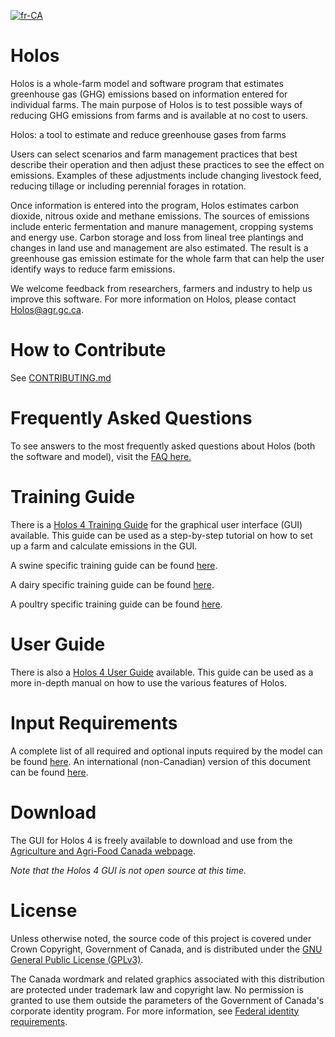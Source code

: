 [![fr-CA](https://img.shields.io/badge/lang-fr--CA-green.svg)](https://github.com/holos-aafc/Holos/blob/main/README.fr-CA.md)

# Holos
 
Holos is a whole-farm model and software program that estimates greenhouse gas (GHG) emissions based on information entered for individual farms. The main purpose of Holos is to test possible ways of reducing GHG emissions from farms and is available at no cost to users.

Holos: a tool to estimate and reduce greenhouse gases from farms

Users can select scenarios and farm management practices that best describe their operation and then adjust these practices to see the effect on emissions. Examples of these adjustments include changing livestock feed, reducing tillage or including perennial forages in rotation.

Once information is entered into the program, Holos estimates carbon dioxide, nitrous oxide and methane emissions. The sources of emissions include enteric fermentation and manure management, cropping systems and energy use. Carbon storage and loss from lineal tree plantings and changes in land use and management are also estimated. The result is a greenhouse gas emission estimate for the whole farm that can help the user identify ways to reduce farm emissions.

We welcome feedback from researchers, farmers and industry to help us improve this software. For more information on Holos, please contact Holos@agr.gc.ca.

# How to Contribute

See <a href="https://github.com/holos-aafc/Holos/blob/main/CONTRIBUTING.md" target="_blank">CONTRIBUTING.md</a>

# Frequently Asked Questions

To see answers to the most frequently asked questions about Holos (both the software and model), visit the <a href="https://github.com/holos-aafc/Holos/blob/main/H.Content/Documentation/FAQ/FAQ.md" target="_blank">FAQ here.</a>


# Training Guide

There is a <a href="https://github.com/holos-aafc/Holos/blob/main/H.Content/Documentation/Training/Holos_4_Training_Guide.md" target="_blank">Holos 4 Training Guide</a> for the graphical user interface (GUI) available. This guide can be used as a step-by-step tutorial on how to set up a farm and calculate emissions in the GUI. 

A swine specific training guide can be found <a href="https://github.com/holos-aafc/Holos/blob/main/H.Content/Documentation/Swine%20Training%20Guide/Holos_4_Swine_Training_Guide.md" target="_blank">here</a>.

A dairy specific training guide can be found <a href="https://github.com/holos-aafc/Holos/blob/main/H.Content/Documentation/Dairy%20Training%20Guide/Holos_4_Dairy_Training_Guide.md" target="_blank">here</a>.

A poultry specific training guide can be found <a href="https://github.com/holos-aafc/Holos/blob/main/H.Content/Documentation/Poultry%20Training%20Guide/Holos_4_Training_Guide_Poultry.md" target="_blank">here</a>.

# User Guide

There is also a <a href="https://github.com/holos-aafc/Holos/blob/main/H.Content/Documentation/User%20Guide/User%20Guide.md" target="_blank">Holos 4 User Guide</a> available. This guide can be used as a more in-depth manual on how to use the various features of Holos.

# Input Requirements

A complete list of all required and optional inputs required by the model can be found <a href="https://github.com/holos-aafc/Holos/blob/main/H.Content/Documentation/Input%20Requirements/Input_Requirements_v4.md" target="_blank">here</a>. An international (non-Canadian) version of this document can be found <a href="https://github.com/holos-aafc/Holos/blob/main/H.Content/Documentation/Input%20Requirements/Input_Requirements_v4_International.md" target="_blank">here</a>.

# Download

The GUI for Holos 4 is freely available to download and use from the <a href="https://agriculture.canada.ca/en/agricultural-science-and-innovation/agricultural-research-results/holos-software-program"> Agriculture and Agri-Food Canada webpage</a>.

*Note that the Holos 4 GUI is not open source at this time.*

# License

Unless otherwise noted, the source code of this project is covered under Crown Copyright, Government of Canada, and is distributed under the <a href="https://github.com/holos-aafc/Holos/blob/main/LICENSE" target="_blank">GNU General Public License (GPLv3)</a>.

The Canada wordmark and related graphics associated with this distribution are protected under trademark law and copyright law. No permission is granted to use them outside the parameters of the Government of Canada's corporate identity program. For more information, see <a href="https://www.canada.ca/en/treasury-board-secretariat/topics/government-communications/federal-identity-requirements.html" target="_blank">Federal identity requirements</a>.

